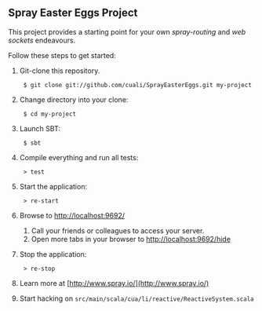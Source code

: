 ## Spray Easter Eggs Project

This project provides a starting point for your own _spray-routing_
and _web sockets_ endeavours.

Follow these steps to get started:

1. Git-clone this repository.

        $ git clone git://github.com/cuali/SprayEasterEggs.git my-project

2. Change directory into your clone:

        $ cd my-project

3. Launch SBT:

        $ sbt

4. Compile everything and run all tests:

        > test

5. Start the application:

        > re-start

6. Browse to [http://localhost:9692/](http://localhost:9692/)
    1. Call your friends or colleagues to access your server.
    2. Open more tabs in your browser to [http://localhost:9692/hide](http://localhost:9692/hide)

7. Stop the application:

        > re-stop

8. Learn more at [http://www.spray.io/](http://www.spray.io/)

9. Start hacking on `src/main/scala/cua/li/reactive/ReactiveSystem.scala`
